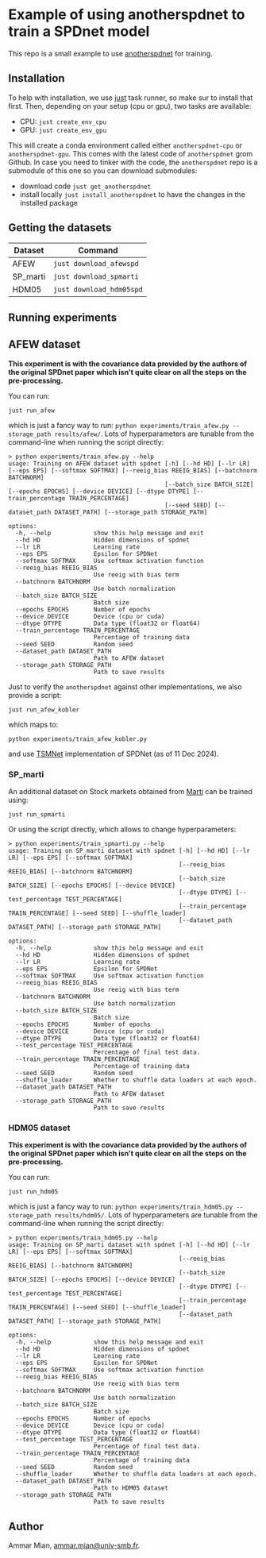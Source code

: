 # Example of using anotherspdnet to train a SPDnet model

This repo is a small example to use [anotherspdnet](https://github.com/AmmarMian/anotherspdnet) for training.

## Installation

To help with installation, we use [just](https://github.com/casey/just) task runner, so make sur to install that first. Then, depending on your setup (cpu or gpu), two tasks are available:
* CPU: `just create_env_cpu`
* GPU: `just create_env_gpu`

This will create a conda environment called either `anotherspdnet-cpu` or `anotherspdnet-gpu`. This comes with the latest code of `anotherspdnet` grom Github. In case you need to tinker with the code, the `anotherspdnet` repo is a submodule of this one so you can download submodules:
* download code `just get_anotherspdnet`
* install locally `just install_anotherspdnet` to have the changes in the installed package


## Getting the datasets


| Dataset         | Command                      |
|-----------------|------------------------------|
| AFEW           | `just download_afewspd`      |
| SP_marti       | `just download_spmarti`      |
| HDM05          | `just download_hdm05spd`     |



## Running experiments

## AFEW dataset 

**This experiment is with the covariance data provided by the authors of the original SPDnet paper which isn't quite clear on all the steps on the pre-processing.**

You can run:
```console
just run_afew
```
which is just a fancy way to run: `python experiments/train_afew.py --storage_path results/afew/`. Lots of hyperparameters are tunable from the command-line when running the script directly:

```console
> python experiments/train_afew.py --help
usage: Training on AFEW dataset with spdnet [-h] [--hd HD] [--lr LR] [--eps EPS] [--softmax SOFTMAX] [--reeig_bias REEIG_BIAS] [--batchnorm BATCHNORM]
                                            [--batch_size BATCH_SIZE] [--epochs EPOCHS] [--device DEVICE] [--dtype DTYPE] [--train_percentage TRAIN_PERCENTAGE]
                                            [--seed SEED] [--dataset_path DATASET_PATH] [--storage_path STORAGE_PATH]

options:
  -h, --help            show this help message and exit
  --hd HD               Hidden dimensions of spdnet
  --lr LR               Learning rate
  --eps EPS             Epsilon for SPDNet
  --softmax SOFTMAX     Use softmax activation function
  --reeig_bias REEIG_BIAS
                        Use reeig with bias term
  --batchnorm BATCHNORM
                        Use batch normalization
  --batch_size BATCH_SIZE
                        Batch size
  --epochs EPOCHS       Number of epochs
  --device DEVICE       Device (cpu or cuda)
  --dtype DTYPE         Data type (float32 or float64)
  --train_percentage TRAIN_PERCENTAGE
                        Percentage of training data
  --seed SEED           Random seed
  --dataset_path DATASET_PATH
                        Path to AFEW dataset
  --storage_path STORAGE_PATH
                        Path to save results
```


Just to verify the `anotherspdnet` against other implementations, we also provide a script:
```console
just run_afew_kobler
```
which maps to:
```console
python experiments/train_afew_kobler.py
```

and use [TSMNet](https://github.com/rkobler/TSMNet) implementation of SPDNet (as of 11 Dec 2024).


### SP_marti

An additional dataset on Stock markets obtained from [Marti](https://marti.ai/ml/2021/01/22/spdtorchnet.html) can be trained using:
```console
just run_spmarti
```

Or using the script directly, which allows to change hyperparameters:
```console
> python experiments/train_spmarti.py --help 
usage: Training on SP_marti dataset with spdnet [-h] [--hd HD] [--lr LR] [--eps EPS] [--softmax SOFTMAX]
                                                [--reeig_bias REEIG_BIAS] [--batchnorm BATCHNORM]
                                                [--batch_size BATCH_SIZE] [--epochs EPOCHS] [--device DEVICE]
                                                [--dtype DTYPE] [--test_percentage TEST_PERCENTAGE]
                                                [--train_percentage TRAIN_PERCENTAGE] [--seed SEED] [--shuffle_loader]
                                                [--dataset_path DATASET_PATH] [--storage_path STORAGE_PATH]

options:
  -h, --help            show this help message and exit
  --hd HD               Hidden dimensions of spdnet
  --lr LR               Learning rate
  --eps EPS             Epsilon for SPDNet
  --softmax SOFTMAX     Use softmax activation function
  --reeig_bias REEIG_BIAS
                        Use reeig with bias term
  --batchnorm BATCHNORM
                        Use batch normalization
  --batch_size BATCH_SIZE
                        Batch size
  --epochs EPOCHS       Number of epochs
  --device DEVICE       Device (cpu or cuda)
  --dtype DTYPE         Data type (float32 or float64)
  --test_percentage TEST_PERCENTAGE
                        Percentage of final test data.
  --train_percentage TRAIN_PERCENTAGE
                        Percentage of training data
  --seed SEED           Random seed
  --shuffle_loader      Whether to shuffle data loaders at each epoch.
  --dataset_path DATASET_PATH
                        Path to AFEW dataset
  --storage_path STORAGE_PATH
                        Path to save results
```

### HDM05 dataset

**This experiment is with the covariance data provided by the authors of the original SPDnet paper which isn't quite clear on all the steps on the pre-processing.**

You can run:
```console
just run_hdm05
```
which is just a fancy way to run: `python experiments/train_hdm05.py --storage_path results/hdm05/`. Lots of hyperparameters are tunable from the command-line when running the script directly:
```console
> python experiments/train_hdm05.py --help
usage: Training on SP_marti dataset with spdnet [-h] [--hd HD] [--lr LR] [--eps EPS] [--softmax SOFTMAX]
                                                [--reeig_bias REEIG_BIAS] [--batchnorm BATCHNORM]
                                                [--batch_size BATCH_SIZE] [--epochs EPOCHS] [--device DEVICE]
                                                [--dtype DTYPE] [--test_percentage TEST_PERCENTAGE]
                                                [--train_percentage TRAIN_PERCENTAGE] [--seed SEED] [--shuffle_loader]
                                                [--dataset_path DATASET_PATH] [--storage_path STORAGE_PATH]

options:
  -h, --help            show this help message and exit
  --hd HD               Hidden dimensions of spdnet
  --lr LR               Learning rate
  --eps EPS             Epsilon for SPDNet
  --softmax SOFTMAX     Use softmax activation function
  --reeig_bias REEIG_BIAS
                        Use reeig with bias term
  --batchnorm BATCHNORM
                        Use batch normalization
  --batch_size BATCH_SIZE
                        Batch size
  --epochs EPOCHS       Number of epochs
  --device DEVICE       Device (cpu or cuda)
  --dtype DTYPE         Data type (float32 or float64)
  --test_percentage TEST_PERCENTAGE
                        Percentage of final test data.
  --train_percentage TRAIN_PERCENTAGE
                        Percentage of training data
  --seed SEED           Random seed
  --shuffle_loader      Whether to shuffle data loaders at each epoch.
  --dataset_path DATASET_PATH
                        Path to HDM05 dataset
  --storage_path STORAGE_PATH
                        Path to save results
```

## Author

Ammar Mian, [ammar.mian@univ-smb.fr](mailto:ammar.mian@univ-smb.fr).
